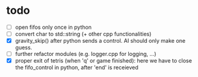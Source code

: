 # todo

- [ ] open fifos only once in python
- [ ] convert char to std::string (+ other cpp functionalities)
- [x] gravity_skip() after python sends a control. AI should only make one guess.
- [ ] further refactor modules (e.g. logger.cpp for logging, ...)
- [x] proper exit of tetris (when 'q' or game finished): here we have to close the fifo_control in python, after 'end' is receieved
